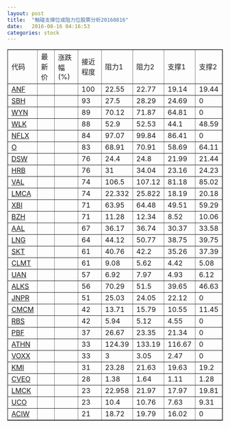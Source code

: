 ```yaml
---
layout: post
title:  "触碰支撑位或阻力位股票分析20160816"
date:   2016-08-16 04:16:53
categories: stock
---
```

<script type="text/javascript">
var stockList = []
stockList.push('gb_anf');
stockList.push('gb_sbh');
stockList.push('gb_wyn');
stockList.push('gb_wlk');
stockList.push('gb_nflx');
stockList.push('gb_o');
stockList.push('gb_dsw');
stockList.push('gb_hrb');
stockList.push('gb_val');
stockList.push('gb_lmca');
stockList.push('gb_xbi');
stockList.push('gb_bzh');
stockList.push('gb_aal');
stockList.push('gb_lng');
stockList.push('gb_skt');
stockList.push('gb_clmt');
stockList.push('gb_uan');
stockList.push('gb_alks');
stockList.push('gb_jnpr');
stockList.push('gb_cmcm');
stockList.push('gb_rbs');
stockList.push('gb_pbf');
stockList.push('gb_athn');
stockList.push('gb_voxx');
stockList.push('gb_kmi');
stockList.push('gb_cveo');
stockList.push('gb_lmck');
stockList.push('gb_uco');
stockList.push('gb_aciw');
</script>
<table border="1">
 <tr>
 <td>代码</td>
 <td>最新价</td>
 <td>涨跌幅(%)</td>
 <td>接近程度</td>
 <td>阻力1</td>
 <td>阻力2</td>
 <td>支撑1</td>
 <td>支撑2</td>
</tr>
  <tr id="anf" class="red">
  <td><a href="http://stock.finance.sina.com.cn/usstock/quotes/ANF.html" target="_blank">ANF</a></td><td></td><td></td><td>100</td><td>22.55</td><td>22.77</td><td>19.14</td><td>19.44</td></tr>
  <tr id="sbh" class="red">
  <td><a href="http://stock.finance.sina.com.cn/usstock/quotes/SBH.html" target="_blank">SBH</a></td><td></td><td></td><td>93</td><td>27.5</td><td>28.29</td><td>24.69</td><td>0</td></tr>
  <tr id="wyn" class="red">
  <td><a href="http://stock.finance.sina.com.cn/usstock/quotes/WYN.html" target="_blank">WYN</a></td><td></td><td></td><td>89</td><td>70.12</td><td>71.87</td><td>64.81</td><td>0</td></tr>
  <tr id="wlk" class="green">
  <td><a href="http://stock.finance.sina.com.cn/usstock/quotes/WLK.html" target="_blank">WLK</a></td><td></td><td></td><td>88</td><td>52.9</td><td>52.53</td><td>44.1</td><td>48.59</td></tr>
  <tr id="nflx" class="red">
  <td><a href="http://stock.finance.sina.com.cn/usstock/quotes/NFLX.html" target="_blank">NFLX</a></td><td></td><td></td><td>84</td><td>97.07</td><td>99.84</td><td>86.41</td><td>0</td></tr>
  <tr id="o" class="red">
  <td><a href="http://stock.finance.sina.com.cn/usstock/quotes/O.html" target="_blank">O</a></td><td></td><td></td><td>83</td><td>68.91</td><td>70.91</td><td>58.69</td><td>64.11</td></tr>
  <tr id="dsw" class="green">
  <td><a href="http://stock.finance.sina.com.cn/usstock/quotes/DSW.html" target="_blank">DSW</a></td><td></td><td></td><td>76</td><td>24.4</td><td>24.8</td><td>21.99</td><td>21.44</td></tr>
  <tr id="hrb" class="green">
  <td><a href="http://stock.finance.sina.com.cn/usstock/quotes/HRB.html" target="_blank">HRB</a></td><td></td><td></td><td>76</td><td>31</td><td>34.04</td><td>23.16</td><td>24.23</td></tr>
  <tr id="val" class="red">
  <td><a href="http://stock.finance.sina.com.cn/usstock/quotes/VAL.html" target="_blank">VAL</a></td><td></td><td></td><td>74</td><td>106.5</td><td>107.12</td><td>81.18</td><td>85.02</td></tr>
  <tr id="lmca" class="red">
  <td><a href="http://stock.finance.sina.com.cn/usstock/quotes/LMCA.html" target="_blank">LMCA</a></td><td></td><td></td><td>74</td><td>22.332</td><td>25.822</td><td>18.19</td><td>20.18</td></tr>
  <tr id="xbi" class="red">
  <td><a href="http://stock.finance.sina.com.cn/usstock/quotes/XBI.html" target="_blank">XBI</a></td><td></td><td></td><td>71</td><td>63.95</td><td>64.48</td><td>49.51</td><td>59.29</td></tr>
  <tr id="bzh" class="green">
  <td><a href="http://stock.finance.sina.com.cn/usstock/quotes/BZH.html" target="_blank">BZH</a></td><td></td><td></td><td>71</td><td>11.28</td><td>12.34</td><td>8.52</td><td>10.06</td></tr>
  <tr id="aal" class="red">
  <td><a href="http://stock.finance.sina.com.cn/usstock/quotes/AAL.html" target="_blank">AAL</a></td><td></td><td></td><td>67</td><td>36.17</td><td>36.74</td><td>30.37</td><td>33.58</td></tr>
  <tr id="lng" class="red">
  <td><a href="http://stock.finance.sina.com.cn/usstock/quotes/LNG.html" target="_blank">LNG</a></td><td></td><td></td><td>64</td><td>44.12</td><td>50.77</td><td>38.75</td><td>39.75</td></tr>
  <tr id="skt" class="red">
  <td><a href="http://stock.finance.sina.com.cn/usstock/quotes/SKT.html" target="_blank">SKT</a></td><td></td><td></td><td>61</td><td>40.76</td><td>42.2</td><td>35.26</td><td>37.39</td></tr>
  <tr id="clmt" class="green">
  <td><a href="http://stock.finance.sina.com.cn/usstock/quotes/CLMT.html" target="_blank">CLMT</a></td><td></td><td></td><td>61</td><td>9.08</td><td>5.62</td><td>4.42</td><td>5.08</td></tr>
  <tr id="uan" class="green">
  <td><a href="http://stock.finance.sina.com.cn/usstock/quotes/UAN.html" target="_blank">UAN</a></td><td></td><td></td><td>57</td><td>6.92</td><td>7.97</td><td>4.93</td><td>6.12</td></tr>
  <tr id="alks" class="green">
  <td><a href="http://stock.finance.sina.com.cn/usstock/quotes/ALKS.html" target="_blank">ALKS</a></td><td></td><td></td><td>56</td><td>70.29</td><td>51.5</td><td>39.65</td><td>46.63</td></tr>
  <tr id="jnpr" class="red">
  <td><a href="http://stock.finance.sina.com.cn/usstock/quotes/JNPR.html" target="_blank">JNPR</a></td><td></td><td></td><td>51</td><td>25.03</td><td>24.05</td><td>22.12</td><td>0</td></tr>
  <tr id="cmcm" class="red">
  <td><a href="http://stock.finance.sina.com.cn/usstock/quotes/CMCM.html" target="_blank">CMCM</a></td><td></td><td></td><td>42</td><td>13.71</td><td>15.79</td><td>10.55</td><td>11.45</td></tr>
  <tr id="rbs" class="red">
  <td><a href="http://stock.finance.sina.com.cn/usstock/quotes/RBS.html" target="_blank">RBS</a></td><td></td><td></td><td>42</td><td>5.94</td><td>5.12</td><td>4.55</td><td>0</td></tr>
  <tr id="pbf" class="red">
  <td><a href="http://stock.finance.sina.com.cn/usstock/quotes/PBF.html" target="_blank">PBF</a></td><td></td><td></td><td>37</td><td>26.67</td><td>23.35</td><td>21.34</td><td>0</td></tr>
  <tr id="athn" class="green">
  <td><a href="http://stock.finance.sina.com.cn/usstock/quotes/ATHN.html" target="_blank">ATHN</a></td><td></td><td></td><td>33</td><td>124.39</td><td>133.19</td><td>116.67</td><td>0</td></tr>
  <tr id="voxx" class="red">
  <td><a href="http://stock.finance.sina.com.cn/usstock/quotes/VOXX.html" target="_blank">VOXX</a></td><td></td><td></td><td>33</td><td>3</td><td>3.05</td><td>2.47</td><td>0</td></tr>
  <tr id="kmi" class="red">
  <td><a href="http://stock.finance.sina.com.cn/usstock/quotes/KMI.html" target="_blank">KMI</a></td><td></td><td></td><td>31</td><td>23.28</td><td>21.63</td><td>19.63</td><td>19.2</td></tr>
  <tr id="cveo" class="red">
  <td><a href="http://stock.finance.sina.com.cn/usstock/quotes/CVEO.html" target="_blank">CVEO</a></td><td></td><td></td><td>28</td><td>1.38</td><td>1.64</td><td>1.11</td><td>1.28</td></tr>
  <tr id="lmck" class="red">
  <td><a href="http://stock.finance.sina.com.cn/usstock/quotes/LMCK.html" target="_blank">LMCK</a></td><td></td><td></td><td>23</td><td>22.958</td><td>21.97</td><td>17.97</td><td>19.81</td></tr>
  <tr id="uco" class="red">
  <td><a href="http://stock.finance.sina.com.cn/usstock/quotes/UCO.html" target="_blank">UCO</a></td><td></td><td></td><td>23</td><td>10.4</td><td>10.76</td><td>7.63</td><td>9.31</td></tr>
  <tr id="aciw" class="red">
  <td><a href="http://stock.finance.sina.com.cn/usstock/quotes/ACIW.html" target="_blank">ACIW</a></td><td></td><td></td><td>21</td><td>18.72</td><td>19.79</td><td>16.02</td><td>0</td></tr>
</table>
